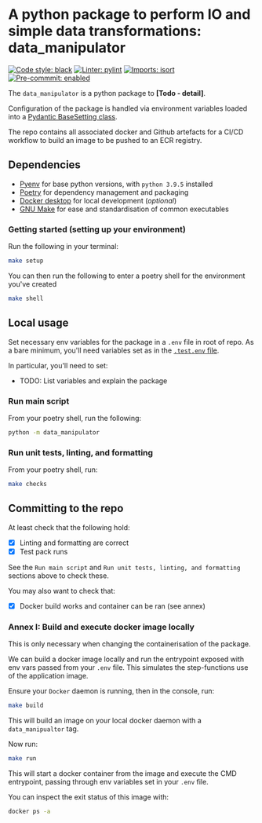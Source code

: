 # A python package to perform IO and simple data transformations: data_manipulator


[![Code style: black](https://img.shields.io/badge/code%20style-black-000000.svg)](https://github.com/psf/black)
[![Linter: pylint](https://img.shields.io/badge/%20linter-pylint-%231674b1?style=flat)](https://github.com/PyCQA/pylint)
[![Imports: isort](https://img.shields.io/badge/%20imports-isort-%231674b1?style=flat&labelColor=ef8336)](https://pycqa.github.io/isort/)
[![Pre-commmit: enabled](https://img.shields.io/badge/pre--commit-enabled-brightgreen?logo=pre-commit&logoColor=white)](https://pre-commit.com/)

The `data_manipulator` is a python package to **[Todo - detail]**.

Configuration of the package is handled via environment variables loaded into a
[Pydantic BaseSetting class](./data_manipulator/config.py).

The repo contains all associated docker and Github artefacts for a CI/CD workflow to build an image to be pushed to an
ECR registry.


## Dependencies

* [Pyenv](https://github.com/pyenv/pyenv) for base python versions, with `python 3.9.5` installed
* [Poetry](https://python-poetry.org/) for dependency management and packaging
* [Docker desktop](https://www.docker.com/products/docker-desktop/) for local development (_optional_)
* [GNU Make](https://www.gnu.org/software/make/) for ease and standardisation of common executables

### Getting started (setting up your environment)

Run the following in your terminal:
```bash
make setup
```

You can then run the following to enter a poetry shell for the environment you've created
```bash
make shell
```

## Local usage

Set necessary env variables for the package in a `.env` file in root of repo.
As a bare minimum, you'll need variables set as in the [`.test.env` file](../.test.env).

In particular, you'll need to set:
* TODO: List variables and explain the package

### Run main script

From your poetry shell, run the following:

```bash
python -m data_manipulator
```

### Run unit tests, linting, and formatting

From your poetry shell, run:
```bash
make checks
```

## Committing to the repo

At least check that the following hold:

* [x] Linting and formatting are correct
* [x] Test pack runs

See the `Run main script` and `Run unit tests, linting, and formatting` sections above to check these.

You may also want to check that:
 * [x] Docker build works and container can be ran (see annex)

### Annex I: Build and execute docker image locally

This is only necessary when changing the containerisation of the package.

We can build a docker image locally and run the entrypoint exposed with env vars passed from your `.env` file. This simulates the step-functions use of the application image.

Ensure your `Docker` daemon is running, then in the console, run:

```bash
make build
```

This will build an image on your local docker daemon with a `data_manipualtor` tag.

Now run:
```bash
make run
```

This will start a docker container from the image and execute the CMD entrypoint, passing through env variables set in
your `.env` file.

You can inspect the exit status of this image with:
```bash
docker ps -a
```
